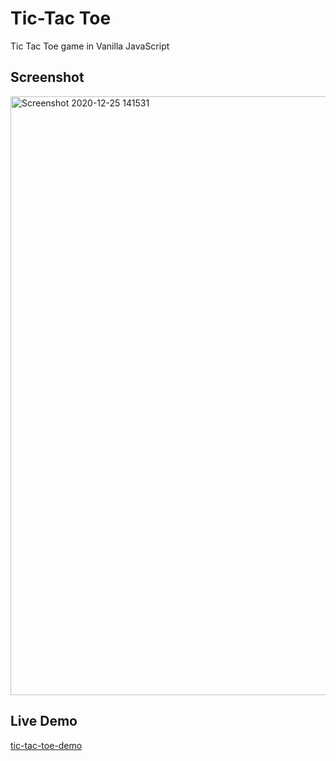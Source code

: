 # Tic-Tac Toe
Tic Tac Toe game in Vanilla JavaScript

## Screenshot

<img width="958" alt="Screenshot 2020-12-25 141531" src="https://user-images.githubusercontent.com/72983747/103131870-efbe8000-46bb-11eb-8e22-6ef0245fd003.png">

## Live Demo

[tic-tac-toe-demo](https://tic-tac-toe-game-anarseferrov.netlify.app/)

